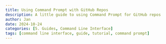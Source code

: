 ```yaml
---
title: Using Command Prompt with GitHub Repos
description: A little guide to using Command Prompt for GitHub repos
author: Jan
date: 2024-10-24
categories: [5. Guides, Command Line Interface]
tags: [command line interface, guide, tutorial, command prompt]
---
```

